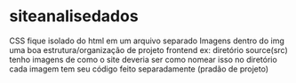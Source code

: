 # siteanalisedados
CSS fique isolado do html em um arquivo separado
Imagens dentro do img 
uma boa estrutura/organização de projeto frontend
ex: diretório source(src) tenho imagens de como o site deveria ser como nomear isso no diretório
cada imagem tem seu código feito separadamente (pradão de projeto)
